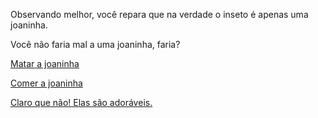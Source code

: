 Observando melhor, você repara que na verdade o inseto é apenas uma joaninha.

Você não faria mal a uma joaninha, faria?

[Matar a joaninha](joaninha/matar/matar.md)

[Comer a joaninha](joaninha/comer/comer.md)

[Claro que não! Elas são adoráveis.](joaninha/liberar/liberar.md)
